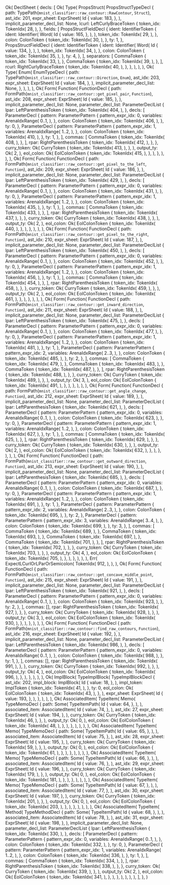Ok(
    DeclSheet {
        decls: [
            Ok(
                Type(
                    PropsStruct(
                        PropsStructTypeDecl {
                            path: TypePath(`mnist_classifier::raw_contour::RawContour`, `Struct`),
                            ast_idx: 201,
                            expr_sheet: ExprSheet(
                                Id {
                                    value: 183,
                                },
                            ),
                            implicit_parameter_decl_list: None,
                            lcurl: LeftCurlyBraceToken {
                                token_idx: TokenIdx(
                                    28,
                                ),
                            },
                            fields: [
                                PropsStructFieldDecl {
                                    ident: IdentifierToken {
                                        ident: Identifier(
                                            Word(
                                                Id {
                                                    value: 165,
                                                },
                                            ),
                                        ),
                                        token_idx: TokenIdx(
                                            29,
                                        ),
                                    },
                                    colon: ColonToken {
                                        token_idx: TokenIdx(
                                            30,
                                        ),
                                    },
                                    ty: 1,
                                },
                                PropsStructFieldDecl {
                                    ident: IdentifierToken {
                                        ident: Identifier(
                                            Word(
                                                Id {
                                                    value: 134,
                                                },
                                            ),
                                        ),
                                        token_idx: TokenIdx(
                                            34,
                                        ),
                                    },
                                    colon: ColonToken {
                                        token_idx: TokenIdx(
                                            35,
                                        ),
                                    },
                                    ty: 4,
                                },
                            ],
                            separators: [
                                CommaToken {
                                    token_idx: TokenIdx(
                                        33,
                                    ),
                                },
                                CommaToken {
                                    token_idx: TokenIdx(
                                        39,
                                    ),
                                },
                            ],
                            rcurl: RightCurlyBraceToken {
                                token_idx: TokenIdx(
                                    40,
                                ),
                            },
                        },
                    ),
                ),
            ),
            Ok(
                Type(
                    Enum(
                        EnumTypeDecl {
                            path: TypePath(`mnist_classifier::raw_contour::Direction`, `Enum`),
                            ast_idx: 203,
                            expr_sheet: ExprSheet(
                                Id {
                                    value: 184,
                                },
                            ),
                            implicit_parameter_decl_list: None,
                        },
                    ),
                ),
            ),
            Ok(
                Form(
                    Function(
                        FunctionDecl {
                            path: FormPath(`mnist_classifier::raw_contour::get_pixel_pair`, `Function`),
                            ast_idx: 208,
                            expr_sheet: ExprSheet(
                                Id {
                                    value: 185,
                                },
                            ),
                            implicit_parameter_decl_list: None,
                            parameter_decl_list: ParameterDeclList {
                                lpar: LeftParenthesisToken {
                                    token_idx: TokenIdx(
                                        404,
                                    ),
                                },
                                decls: [
                                    ParameterDecl {
                                        pattern: ParameterPattern {
                                            pattern_expr_idx: 0,
                                            variables: ArenaIdxRange(
                                                0..1,
                                            ),
                                        },
                                        colon: ColonToken {
                                            token_idx: TokenIdx(
                                                406,
                                            ),
                                        },
                                        ty: 0,
                                    },
                                    ParameterDecl {
                                        pattern: ParameterPattern {
                                            pattern_expr_idx: 1,
                                            variables: ArenaIdxRange(
                                                1..2,
                                            ),
                                        },
                                        colon: ColonToken {
                                            token_idx: TokenIdx(
                                                410,
                                            ),
                                        },
                                        ty: 1,
                                    },
                                ],
                                commas: [
                                    CommaToken {
                                        token_idx: TokenIdx(
                                            408,
                                        ),
                                    },
                                ],
                                rpar: RightParenthesisToken {
                                    token_idx: TokenIdx(
                                        412,
                                    ),
                                },
                            },
                            curry_token: Ok(
                                CurryToken {
                                    token_idx: TokenIdx(
                                        413,
                                    ),
                                },
                            ),
                            output_ty: Ok(
                                2,
                            ),
                            eol_colon: Ok(
                                EolColonToken {
                                    token_idx: TokenIdx(
                                        415,
                                    ),
                                },
                            ),
                        },
                    ),
                ),
            ),
            Ok(
                Form(
                    Function(
                        FunctionDecl {
                            path: FormPath(`mnist_classifier::raw_contour::get_pixel_to_the_left`, `Function`),
                            ast_idx: 209,
                            expr_sheet: ExprSheet(
                                Id {
                                    value: 186,
                                },
                            ),
                            implicit_parameter_decl_list: None,
                            parameter_decl_list: ParameterDeclList {
                                lpar: LeftParenthesisToken {
                                    token_idx: TokenIdx(
                                        429,
                                    ),
                                },
                                decls: [
                                    ParameterDecl {
                                        pattern: ParameterPattern {
                                            pattern_expr_idx: 0,
                                            variables: ArenaIdxRange(
                                                0..1,
                                            ),
                                        },
                                        colon: ColonToken {
                                            token_idx: TokenIdx(
                                                431,
                                            ),
                                        },
                                        ty: 0,
                                    },
                                    ParameterDecl {
                                        pattern: ParameterPattern {
                                            pattern_expr_idx: 1,
                                            variables: ArenaIdxRange(
                                                1..2,
                                            ),
                                        },
                                        colon: ColonToken {
                                            token_idx: TokenIdx(
                                                435,
                                            ),
                                        },
                                        ty: 1,
                                    },
                                ],
                                commas: [
                                    CommaToken {
                                        token_idx: TokenIdx(
                                            433,
                                        ),
                                    },
                                ],
                                rpar: RightParenthesisToken {
                                    token_idx: TokenIdx(
                                        437,
                                    ),
                                },
                            },
                            curry_token: Ok(
                                CurryToken {
                                    token_idx: TokenIdx(
                                        438,
                                    ),
                                },
                            ),
                            output_ty: Ok(
                                2,
                            ),
                            eol_colon: Ok(
                                EolColonToken {
                                    token_idx: TokenIdx(
                                        440,
                                    ),
                                },
                            ),
                        },
                    ),
                ),
            ),
            Ok(
                Form(
                    Function(
                        FunctionDecl {
                            path: FormPath(`mnist_classifier::raw_contour::get_pixel_to_the_right`, `Function`),
                            ast_idx: 210,
                            expr_sheet: ExprSheet(
                                Id {
                                    value: 187,
                                },
                            ),
                            implicit_parameter_decl_list: None,
                            parameter_decl_list: ParameterDeclList {
                                lpar: LeftParenthesisToken {
                                    token_idx: TokenIdx(
                                        450,
                                    ),
                                },
                                decls: [
                                    ParameterDecl {
                                        pattern: ParameterPattern {
                                            pattern_expr_idx: 0,
                                            variables: ArenaIdxRange(
                                                0..1,
                                            ),
                                        },
                                        colon: ColonToken {
                                            token_idx: TokenIdx(
                                                452,
                                            ),
                                        },
                                        ty: 0,
                                    },
                                    ParameterDecl {
                                        pattern: ParameterPattern {
                                            pattern_expr_idx: 1,
                                            variables: ArenaIdxRange(
                                                1..2,
                                            ),
                                        },
                                        colon: ColonToken {
                                            token_idx: TokenIdx(
                                                456,
                                            ),
                                        },
                                        ty: 1,
                                    },
                                ],
                                commas: [
                                    CommaToken {
                                        token_idx: TokenIdx(
                                            454,
                                        ),
                                    },
                                ],
                                rpar: RightParenthesisToken {
                                    token_idx: TokenIdx(
                                        458,
                                    ),
                                },
                            },
                            curry_token: Ok(
                                CurryToken {
                                    token_idx: TokenIdx(
                                        459,
                                    ),
                                },
                            ),
                            output_ty: Ok(
                                2,
                            ),
                            eol_colon: Ok(
                                EolColonToken {
                                    token_idx: TokenIdx(
                                        461,
                                    ),
                                },
                            ),
                        },
                    ),
                ),
            ),
            Ok(
                Form(
                    Function(
                        FunctionDecl {
                            path: FormPath(`mnist_classifier::raw_contour::get_inward_direction`, `Function`),
                            ast_idx: 211,
                            expr_sheet: ExprSheet(
                                Id {
                                    value: 188,
                                },
                            ),
                            implicit_parameter_decl_list: None,
                            parameter_decl_list: ParameterDeclList {
                                lpar: LeftParenthesisToken {
                                    token_idx: TokenIdx(
                                        475,
                                    ),
                                },
                                decls: [
                                    ParameterDecl {
                                        pattern: ParameterPattern {
                                            pattern_expr_idx: 0,
                                            variables: ArenaIdxRange(
                                                0..1,
                                            ),
                                        },
                                        colon: ColonToken {
                                            token_idx: TokenIdx(
                                                477,
                                            ),
                                        },
                                        ty: 0,
                                    },
                                    ParameterDecl {
                                        pattern: ParameterPattern {
                                            pattern_expr_idx: 1,
                                            variables: ArenaIdxRange(
                                                1..2,
                                            ),
                                        },
                                        colon: ColonToken {
                                            token_idx: TokenIdx(
                                                481,
                                            ),
                                        },
                                        ty: 1,
                                    },
                                    ParameterDecl {
                                        pattern: ParameterPattern {
                                            pattern_expr_idx: 2,
                                            variables: ArenaIdxRange(
                                                2..3,
                                            ),
                                        },
                                        colon: ColonToken {
                                            token_idx: TokenIdx(
                                                485,
                                            ),
                                        },
                                        ty: 2,
                                    },
                                ],
                                commas: [
                                    CommaToken {
                                        token_idx: TokenIdx(
                                            479,
                                        ),
                                    },
                                    CommaToken {
                                        token_idx: TokenIdx(
                                            483,
                                        ),
                                    },
                                    CommaToken {
                                        token_idx: TokenIdx(
                                            487,
                                        ),
                                    },
                                ],
                                rpar: RightParenthesisToken {
                                    token_idx: TokenIdx(
                                        488,
                                    ),
                                },
                            },
                            curry_token: Ok(
                                CurryToken {
                                    token_idx: TokenIdx(
                                        489,
                                    ),
                                },
                            ),
                            output_ty: Ok(
                                3,
                            ),
                            eol_colon: Ok(
                                EolColonToken {
                                    token_idx: TokenIdx(
                                        491,
                                    ),
                                },
                            ),
                        },
                    ),
                ),
            ),
            Ok(
                Form(
                    Function(
                        FunctionDecl {
                            path: FormPath(`mnist_classifier::raw_contour::get_angle_change`, `Function`),
                            ast_idx: 212,
                            expr_sheet: ExprSheet(
                                Id {
                                    value: 189,
                                },
                            ),
                            implicit_parameter_decl_list: None,
                            parameter_decl_list: ParameterDeclList {
                                lpar: LeftParenthesisToken {
                                    token_idx: TokenIdx(
                                        621,
                                    ),
                                },
                                decls: [
                                    ParameterDecl {
                                        pattern: ParameterPattern {
                                            pattern_expr_idx: 0,
                                            variables: ArenaIdxRange(
                                                0..1,
                                            ),
                                        },
                                        colon: ColonToken {
                                            token_idx: TokenIdx(
                                                623,
                                            ),
                                        },
                                        ty: 0,
                                    },
                                    ParameterDecl {
                                        pattern: ParameterPattern {
                                            pattern_expr_idx: 1,
                                            variables: ArenaIdxRange(
                                                1..2,
                                            ),
                                        },
                                        colon: ColonToken {
                                            token_idx: TokenIdx(
                                                627,
                                            ),
                                        },
                                        ty: 1,
                                    },
                                ],
                                commas: [
                                    CommaToken {
                                        token_idx: TokenIdx(
                                            625,
                                        ),
                                    },
                                ],
                                rpar: RightParenthesisToken {
                                    token_idx: TokenIdx(
                                        629,
                                    ),
                                },
                            },
                            curry_token: Ok(
                                CurryToken {
                                    token_idx: TokenIdx(
                                        630,
                                    ),
                                },
                            ),
                            output_ty: Ok(
                                2,
                            ),
                            eol_colon: Ok(
                                EolColonToken {
                                    token_idx: TokenIdx(
                                        632,
                                    ),
                                },
                            ),
                        },
                    ),
                ),
            ),
            Ok(
                Form(
                    Function(
                        FunctionDecl {
                            path: FormPath(`mnist_classifier::raw_contour::get_outward_direction`, `Function`),
                            ast_idx: 213,
                            expr_sheet: ExprSheet(
                                Id {
                                    value: 190,
                                },
                            ),
                            implicit_parameter_decl_list: None,
                            parameter_decl_list: ParameterDeclList {
                                lpar: LeftParenthesisToken {
                                    token_idx: TokenIdx(
                                        685,
                                    ),
                                },
                                decls: [
                                    ParameterDecl {
                                        pattern: ParameterPattern {
                                            pattern_expr_idx: 0,
                                            variables: ArenaIdxRange(
                                                0..1,
                                            ),
                                        },
                                        colon: ColonToken {
                                            token_idx: TokenIdx(
                                                687,
                                            ),
                                        },
                                        ty: 0,
                                    },
                                    ParameterDecl {
                                        pattern: ParameterPattern {
                                            pattern_expr_idx: 1,
                                            variables: ArenaIdxRange(
                                                1..2,
                                            ),
                                        },
                                        colon: ColonToken {
                                            token_idx: TokenIdx(
                                                691,
                                            ),
                                        },
                                        ty: 1,
                                    },
                                    ParameterDecl {
                                        pattern: ParameterPattern {
                                            pattern_expr_idx: 2,
                                            variables: ArenaIdxRange(
                                                2..3,
                                            ),
                                        },
                                        colon: ColonToken {
                                            token_idx: TokenIdx(
                                                695,
                                            ),
                                        },
                                        ty: 2,
                                    },
                                    ParameterDecl {
                                        pattern: ParameterPattern {
                                            pattern_expr_idx: 3,
                                            variables: ArenaIdxRange(
                                                3..4,
                                            ),
                                        },
                                        colon: ColonToken {
                                            token_idx: TokenIdx(
                                                699,
                                            ),
                                        },
                                        ty: 3,
                                    },
                                ],
                                commas: [
                                    CommaToken {
                                        token_idx: TokenIdx(
                                            689,
                                        ),
                                    },
                                    CommaToken {
                                        token_idx: TokenIdx(
                                            693,
                                        ),
                                    },
                                    CommaToken {
                                        token_idx: TokenIdx(
                                            697,
                                        ),
                                    },
                                    CommaToken {
                                        token_idx: TokenIdx(
                                            701,
                                        ),
                                    },
                                ],
                                rpar: RightParenthesisToken {
                                    token_idx: TokenIdx(
                                        702,
                                    ),
                                },
                            },
                            curry_token: Ok(
                                CurryToken {
                                    token_idx: TokenIdx(
                                        703,
                                    ),
                                },
                            ),
                            output_ty: Ok(
                                4,
                            ),
                            eol_colon: Ok(
                                EolColonToken {
                                    token_idx: TokenIdx(
                                        705,
                                    ),
                                },
                            ),
                        },
                    ),
                ),
            ),
            Err(
                ExpectLCurlOrLParOrSemicolon(
                    TokenIdx(
                        912,
                    ),
                ),
            ),
            Ok(
                Form(
                    Function(
                        FunctionDecl {
                            path: FormPath(`mnist_classifier::raw_contour::get_concave_middle_point`, `Function`),
                            ast_idx: 215,
                            expr_sheet: ExprSheet(
                                Id {
                                    value: 191,
                                },
                            ),
                            implicit_parameter_decl_list: None,
                            parameter_decl_list: ParameterDeclList {
                                lpar: LeftParenthesisToken {
                                    token_idx: TokenIdx(
                                        921,
                                    ),
                                },
                                decls: [
                                    ParameterDecl {
                                        pattern: ParameterPattern {
                                            pattern_expr_idx: 0,
                                            variables: ArenaIdxRange(
                                                0..1,
                                            ),
                                        },
                                        colon: ColonToken {
                                            token_idx: TokenIdx(
                                                923,
                                            ),
                                        },
                                        ty: 2,
                                    },
                                ],
                                commas: [],
                                rpar: RightParenthesisToken {
                                    token_idx: TokenIdx(
                                        927,
                                    ),
                                },
                            },
                            curry_token: Ok(
                                CurryToken {
                                    token_idx: TokenIdx(
                                        928,
                                    ),
                                },
                            ),
                            output_ty: Ok(
                                3,
                            ),
                            eol_colon: Ok(
                                EolColonToken {
                                    token_idx: TokenIdx(
                                        930,
                                    ),
                                },
                            ),
                        },
                    ),
                ),
            ),
            Ok(
                Form(
                    Function(
                        FunctionDecl {
                            path: FormPath(`mnist_classifier::raw_contour::find_raw_contours`, `Function`),
                            ast_idx: 216,
                            expr_sheet: ExprSheet(
                                Id {
                                    value: 192,
                                },
                            ),
                            implicit_parameter_decl_list: None,
                            parameter_decl_list: ParameterDeclList {
                                lpar: LeftParenthesisToken {
                                    token_idx: TokenIdx(
                                        986,
                                    ),
                                },
                                decls: [
                                    ParameterDecl {
                                        pattern: ParameterPattern {
                                            pattern_expr_idx: 0,
                                            variables: ArenaIdxRange(
                                                0..1,
                                            ),
                                        },
                                        colon: ColonToken {
                                            token_idx: TokenIdx(
                                                988,
                                            ),
                                        },
                                        ty: 1,
                                    },
                                ],
                                commas: [],
                                rpar: RightParenthesisToken {
                                    token_idx: TokenIdx(
                                        991,
                                    ),
                                },
                            },
                            curry_token: Ok(
                                CurryToken {
                                    token_idx: TokenIdx(
                                        992,
                                    ),
                                },
                            ),
                            output_ty: Ok(
                                4,
                            ),
                            eol_colon: Ok(
                                EolColonToken {
                                    token_idx: TokenIdx(
                                        996,
                                    ),
                                },
                            ),
                        },
                    ),
                ),
            ),
            Ok(
                ImplBlock(
                    TypeImplBlock(
                        TypeImplBlockDecl {
                            ast_idx: 202,
                            impl_block: ImplBlock(
                                Id {
                                    value: 18,
                                },
                            ),
                            impl_token: ImplToken {
                                token_idx: TokenIdx(
                                    41,
                                ),
                            },
                            ty: 0,
                            eol_colon: Ok(
                                EolColonToken {
                                    token_idx: TokenIdx(
                                        43,
                                    ),
                                },
                            ),
                            expr_sheet: ExprSheet(
                                Id {
                                    value: 193,
                                },
                            ),
                        },
                    ),
                ),
            ),
            Ok(
                AssociatedItem(
                    TypeItem(
                        Memo(
                            TypeMemoDecl {
                                path: Some(
                                    TypeItemPath(
                                        Id {
                                            value: 64,
                                        },
                                    ),
                                ),
                                associated_item: AssociatedItem(
                                    Id {
                                        value: 74,
                                    },
                                ),
                                ast_idx: 27,
                                expr_sheet: ExprSheet(
                                    Id {
                                        value: 194,
                                    },
                                ),
                                curry_token: Ok(
                                    CurryToken {
                                        token_idx: TokenIdx(
                                            46,
                                        ),
                                    },
                                ),
                                output_ty: Ok(
                                    0,
                                ),
                                eol_colon: Ok(
                                    EolColonToken {
                                        token_idx: TokenIdx(
                                            48,
                                        ),
                                    },
                                ),
                            },
                        ),
                    ),
                ),
            ),
            Ok(
                AssociatedItem(
                    TypeItem(
                        Memo(
                            TypeMemoDecl {
                                path: Some(
                                    TypeItemPath(
                                        Id {
                                            value: 65,
                                        },
                                    ),
                                ),
                                associated_item: AssociatedItem(
                                    Id {
                                        value: 75,
                                    },
                                ),
                                ast_idx: 28,
                                expr_sheet: ExprSheet(
                                    Id {
                                        value: 195,
                                    },
                                ),
                                curry_token: Ok(
                                    CurryToken {
                                        token_idx: TokenIdx(
                                            59,
                                        ),
                                    },
                                ),
                                output_ty: Ok(
                                    0,
                                ),
                                eol_colon: Ok(
                                    EolColonToken {
                                        token_idx: TokenIdx(
                                            61,
                                        ),
                                    },
                                ),
                            },
                        ),
                    ),
                ),
            ),
            Ok(
                AssociatedItem(
                    TypeItem(
                        Memo(
                            TypeMemoDecl {
                                path: Some(
                                    TypeItemPath(
                                        Id {
                                            value: 66,
                                        },
                                    ),
                                ),
                                associated_item: AssociatedItem(
                                    Id {
                                        value: 76,
                                    },
                                ),
                                ast_idx: 29,
                                expr_sheet: ExprSheet(
                                    Id {
                                        value: 196,
                                    },
                                ),
                                curry_token: Ok(
                                    CurryToken {
                                        token_idx: TokenIdx(
                                            179,
                                        ),
                                    },
                                ),
                                output_ty: Ok(
                                    0,
                                ),
                                eol_colon: Ok(
                                    EolColonToken {
                                        token_idx: TokenIdx(
                                            181,
                                        ),
                                    },
                                ),
                            },
                        ),
                    ),
                ),
            ),
            Ok(
                AssociatedItem(
                    TypeItem(
                        Memo(
                            TypeMemoDecl {
                                path: Some(
                                    TypeItemPath(
                                        Id {
                                            value: 67,
                                        },
                                    ),
                                ),
                                associated_item: AssociatedItem(
                                    Id {
                                        value: 77,
                                    },
                                ),
                                ast_idx: 30,
                                expr_sheet: ExprSheet(
                                    Id {
                                        value: 197,
                                    },
                                ),
                                curry_token: Ok(
                                    CurryToken {
                                        token_idx: TokenIdx(
                                            201,
                                        ),
                                    },
                                ),
                                output_ty: Ok(
                                    0,
                                ),
                                eol_colon: Ok(
                                    EolColonToken {
                                        token_idx: TokenIdx(
                                            203,
                                        ),
                                    },
                                ),
                            },
                        ),
                    ),
                ),
            ),
            Ok(
                AssociatedItem(
                    TypeItem(
                        Method(
                            TypeMethodDecl {
                                path: Some(
                                    TypeItemPath(
                                        Id {
                                            value: 68,
                                        },
                                    ),
                                ),
                                associated_item: AssociatedItem(
                                    Id {
                                        value: 78,
                                    },
                                ),
                                ast_idx: 31,
                                expr_sheet: ExprSheet(
                                    Id {
                                        value: 198,
                                    },
                                ),
                                implicit_parameter_decl_list: None,
                                parameter_decl_list: ParameterDeclList {
                                    lpar: LeftParenthesisToken {
                                        token_idx: TokenIdx(
                                            330,
                                        ),
                                    },
                                    decls: [
                                        ParameterDecl {
                                            pattern: ParameterPattern {
                                                pattern_expr_idx: 0,
                                                variables: ArenaIdxRange(
                                                    0..1,
                                                ),
                                            },
                                            colon: ColonToken {
                                                token_idx: TokenIdx(
                                                    332,
                                                ),
                                            },
                                            ty: 0,
                                        },
                                        ParameterDecl {
                                            pattern: ParameterPattern {
                                                pattern_expr_idx: 1,
                                                variables: ArenaIdxRange(
                                                    1..2,
                                                ),
                                            },
                                            colon: ColonToken {
                                                token_idx: TokenIdx(
                                                    336,
                                                ),
                                            },
                                            ty: 1,
                                        },
                                    ],
                                    commas: [
                                        CommaToken {
                                            token_idx: TokenIdx(
                                                334,
                                            ),
                                        },
                                    ],
                                    rpar: RightParenthesisToken {
                                        token_idx: TokenIdx(
                                            338,
                                        ),
                                    },
                                },
                                curry_token: Ok(
                                    CurryToken {
                                        token_idx: TokenIdx(
                                            339,
                                        ),
                                    },
                                ),
                                output_ty: Ok(
                                    2,
                                ),
                                eol_colon: Ok(
                                    EolColonToken {
                                        token_idx: TokenIdx(
                                            341,
                                        ),
                                    },
                                ),
                            },
                        ),
                    ),
                ),
            ),
        ],
    },
)